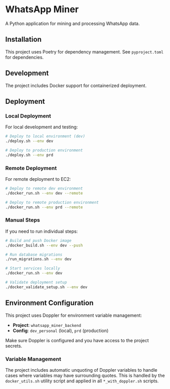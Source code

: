 # WhatsApp Miner

A Python application for mining and processing WhatsApp data.

## Installation

This project uses Poetry for dependency management. See `pyproject.toml` for dependencies.

## Development

The project includes Docker support for containerized deployment.

## Deployment

### Local Deployment

For local development and testing:

```bash
# Deploy to local environment (dev)
./deploy.sh --env dev

# Deploy to production environment
./deploy.sh --env prd
```

### Remote Deployment

For remote deployment to EC2:

```bash
# Deploy to remote dev environment
./docker_run.sh --env dev --remote

# Deploy to remote production environment  
./docker_run.sh --env prd --remote
```

### Manual Steps

If you need to run individual steps:

```bash
# Build and push Docker image
./docker_build.sh --env dev --push

# Run database migrations
./run_migrations.sh --env dev

# Start services locally
./docker_run.sh --env dev

# Validate deployment setup
./docker_validate_setup.sh --env dev
```

## Environment Configuration

This project uses Doppler for environment variable management:

- **Project**: `whatsapp_miner_backend`
- **Config**: `dev_personal` (local), `prd` (production)

Make sure Doppler is configured and you have access to the project secrets.

### Variable Management

The project includes automatic unquoting of Doppler variables to handle cases where variables may have surrounding quotes. This is handled by the `docker_utils.sh` utility script and applied in all `*_with_doppler.sh` scripts.



